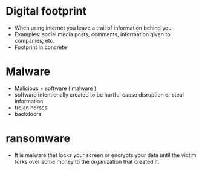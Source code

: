 # Digital footprint
* When using internet you leave a trail of information behind you 
* Examples: social media posts, comments, information given to companies, etc.
* Footprint in concrete

# Malware
* Malicious + software ( malware ) 
* software intentionally created to be hurtful cause disruption or steal information 
* trojan horses
* backdoors

# ransomware
* It is malware that locks your screen or encrypts your data until the victim forks over some money to the organization that created it. 